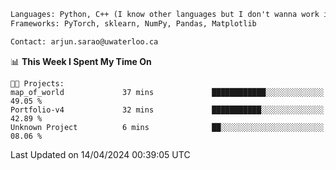 ```txt
Languages: Python, C++ (I know other languages but I don't wanna work in em)
Frameworks: PyTorch, sklearn, NumPy, Pandas, Matplotlib

Contact: arjun.sarao@uwaterloo.ca
```

<!--START_SECTION:waka-->
📊 **This Week I Spent My Time On** 

```text
🐱‍💻 Projects: 
map_of_world             37 mins             ████████████░░░░░░░░░░░░░   49.05 % 
Portfolio-v4             32 mins             ███████████░░░░░░░░░░░░░░   42.89 % 
Unknown Project          6 mins              ██░░░░░░░░░░░░░░░░░░░░░░░   08.06 % 
```


 Last Updated on 14/04/2024 00:39:05 UTC
<!--END_SECTION:waka-->

